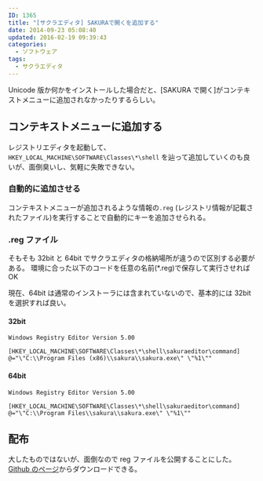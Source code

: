```yaml
---
ID: 1365
title: "[サクラエディタ] SAKURAで開くを追加する"
date: 2014-09-23 05:08:40
updated: 2016-02-19 09:39:43
categories:
  - ソフトウェア
tags:
  - サクラエディタ
---
```


Unicode 版か何かをインストールした場合だと、[SAKURA で開く]がコンテキストメニューに追加されなかったりするらしい。

<!--more-->

## コンテキストメニューに追加する

レジストリエディタを起動して、`HKEY_LOCAL_MACHINE\SOFTWARE\Classes\*\shell` を辿って追加していくのも良いが、面倒臭いし、気軽に失敗できない。

### 自動的に追加させる

コンテキストメニューが追加されるような情報の`.reg` (レジストリ情報が記載されたファイル)を実行することで自動的にキーを追加させられる。

### .reg ファイル

そもそも 32bit と 64bit でサクラエディタの格納場所が違うので区別する必要がある。
環境に合った以下のコードを任意の名前(\*.reg)で保存して実行させれば OK

現在、64bit は通常のインストーラには含まれていないので、基本的には 32bit を選択すれば良い。

#### 32bit

```
Windows Registry Editor Version 5.00

[HKEY_LOCAL_MACHINE\SOFTWARE\Classes\*\shell\sakuraeditor\command]
@="\"C:\\Program Files (x86)\\sakura\\sakura.exe\" \"%1\""
```

#### 64bit

```
Windows Registry Editor Version 5.00

[HKEY_LOCAL_MACHINE\SOFTWARE\Classes\*\shell\sakuraeditor\command]
@="\"C:\\Program Files\\sakura\\sakura.exe\" \"%1\""
```

## 配布

大したものではないが、面倒なので reg ファイルを公開することにした。
<a href="https://github.com/hiro0218/register-files/tree/master/oepn-with-sakura">Github のページ</a>からダウンロードできる。
